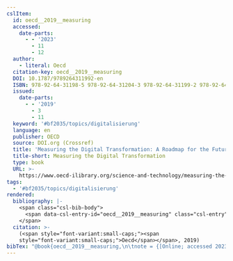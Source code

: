 ```yaml
---
cslItem:
  id: oecd__2019__measuring
  accessed:
    date-parts:
      - - '2023'
        - 11
        - 12
  author:
    - literal: Oecd
  citation-key: oecd__2019__measuring
  DOI: 10.1787/9789264311992-en
  ISBN: 978-92-64-31198-5 978-92-64-31204-3 978-92-64-31199-2 978-92-64-31205-0
  issued:
    date-parts:
      - - '2019'
        - 3
        - 11
  keyword: '#bf2035/topics/digitalisierung'
  language: en
  publisher: OECD
  source: DOI.org (Crossref)
  title: 'Measuring the Digital Transformation: A Roadmap for the Future'
  title-short: Measuring the Digital Transformation
  type: book
  URL: >-
    https://www.oecd-ilibrary.org/science-and-technology/measuring-the-digital-transformation_9789264311992-en
tags:
  - '#bf2035/topics/digitalisierung'
rendered:
  bibliography: |-
    <span class="csl-bib-body">
      <span data-csl-entry-id="oecd__2019__measuring" class="csl-entry"><span class='author-bib'>Oecd</span>. <span class='date-bib'>(2019)</span>. <span class='title'><i><b><span style="font-style:normal;">Measuring the Digital Transformation: A Roadmap for the Future</span></b></i></span>. OECD. <span class='URL'><a href='https://doi.org/10.1787/9789264311992-en'>LINK</a></span></span>
    </span>
  citation: >-
    (<span style="font-variant:small-caps;"><span
    style="font-variant:small-caps;">Oecd</span></span>, 2019)
bibTex: "@book{oecd__2019__measuring,\n\tnote = {[Online; accessed 2023-11-12]},\n\tauthor = {{Oecd}},\n\tdoi = {10.1787/9789264311992-en},\n\tisbn = {978-92-64-31198-5 978-92-64-31204-3 978-92-64-31199-2 978-92-64-31205-0},\n\tyear = {2019},\n\tmonth = {mar 11},\n\tpublisher = {OECD},\n\ttitle = {Measuring the {Digital} {Transformation}: A {Roadmap} for the {Future}},\n\turl = {https://www.oecd-ilibrary.org/science-and-technology/measuring-the-digital-transformation_9789264311992-en},\n}\n\n"
---
```

